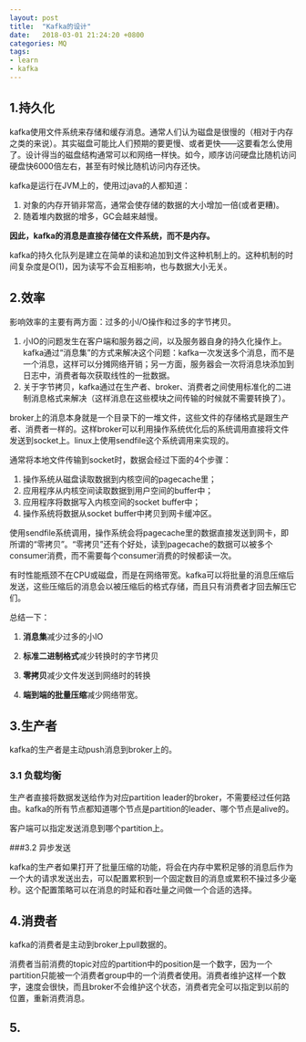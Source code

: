 ```yaml
---
layout: post
title:  "Kafka的设计"
date:   2018-03-01 21:24:20 +0800
categories: MQ
tags:
- learn
- kafka
---
```

## 1.持久化

kafka使用文件系统来存储和缓存消息。通常人们认为磁盘是很慢的（相对于内存之类的来说）。其实磁盘可能比人们预期的要更慢、或者更快——这要看怎么使用了。设计得当的磁盘结构通常可以和网络一样快。如今，顺序访问硬盘比随机访问硬盘快6000倍左右，甚至有时候比随机访问内存还快。

kafka是运行在JVM上的，使用过java的人都知道：

1. 对象的内存开销非常高，通常会使存储的数据的大小增加一倍(或者更糟)。
2. 随着堆内数据的增多，GC会越来越慢。

**因此，kafka的消息是直接存储在文件系统，而不是内存。**

kafka的持久化队列是建立在简单的读和追加到文件这种机制上的。这种机制的时间复杂度是O(1)，因为读写不会互相影响，也与数据大小无关。

## 2.效率

影响效率的主要有两方面：过多的小I/O操作和过多的字节拷贝。

1. 小IO的问题发生在客户端和服务器之间，以及服务器自身的持久化操作上。kafka通过“消息集”的方式来解决这个问题：kafka一次发送多个消息，而不是一个消息，这样可以分摊网络开销；另一方面，服务器会一次将消息块添加到日志中，消费者每次获取线性的一批数据。
2. 关于字节拷贝，kafka通过在生产者、broker、消费者之间使用标准化的二进制消息格式来解决（这样消息在这些模块之间传输的时候就不需要转换了）。

broker上的消息本身就是一个目录下的一堆文件，这些文件的存储格式是跟生产者、消费者一样的。这样broker可以利用操作系统优化后的系统调用直接将文件发送到socket上。linux上使用sendfile这个系统调用来实现的。

通常将本地文件传输到socket时，数据会经过下面的4个步骤：

1. 操作系统从磁盘读取数据到内核空间的pagecache里；
2. 应用程序从内核空间读取数据到用户空间的buffer中；
3. 应用程序将数据写入内核空间的socket buffer中；
4. 操作系统将数据从socket buffer中拷贝到网卡缓冲区。

使用sendfile系统调用，操作系统会将pagecache里的数据直接发送到网卡，即所谓的“零拷贝”。“零拷贝”还有个好处，读到pagecache的数据可以被多个consumer消费，而不需要每个consumer消费的时候都读一次。

有时性能瓶颈不在CPU或磁盘，而是在网络带宽。kafka可以将批量的消息压缩后发送，这些压缩后的消息会以被压缩后的格式存储，而且只有消费者才回去解压它们。

总结一下：

1. **消息集**减少过多的小IO

2. **标准二进制格式**减少转换时的字节拷贝

3. **零拷贝**减少文件发送到网络时的转换

4. **端到端的批量压缩**减少网络带宽。

## 3.生产者

kafka的生产者是主动push消息到broker上的。

### 3.1 负载均衡

生产者直接将数据发送给作为对应partition leader的broker，不需要经过任何路由。kafka的所有节点都知道哪个节点是partition的leader、哪个节点是alive的。

客户端可以指定发送消息到哪个partition上。

###3.2 异步发送

kafka的生产者如果打开了批量压缩的功能，将会在内存中累积足够的消息后作为一个大的请求发送出去，可以配置累积到一个固定数目的消息或累积不操过多少毫秒。这个配置策略可以在消息的时延和吞吐量之间做一个合适的选择。

## 4.消费者

kafka的消费者是主动到broker上pull数据的。

消费者当前消费的topic对应的partition中的position是一个数字，因为一个partition只能被一个消费者group中的一个消费者使用。消费者维护这样一个数字，速度会很快，而且broker不会维护这个状态，消费者完全可以指定到以前的位置，重新消费消息。

## 5.

